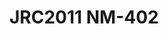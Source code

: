 <a name="material" />

# JRC2011 NM-402
<script type="application/ld+json">
  {
    "@context": "https://schema.org/",
    "@type": "ChemicalSubstance",
    "http://purl.org/dc/terms/conformsTo":
      {
        "@type": "CreativeWork",
        "@id": "https://bioschemas.org/profiles/ChemicalSubstance/0.4-RELEASE/"
      },
    "@id": "https://egonw.github.io/nanowiki/nanowiki360.html#material",
    "name": "JRC2011 NM-402",
    "sameAs: "http://127.0.0.1/mediawiki/index.php/Special:URIResolver/JRC2011_NM-2D402"
  }
</script>

